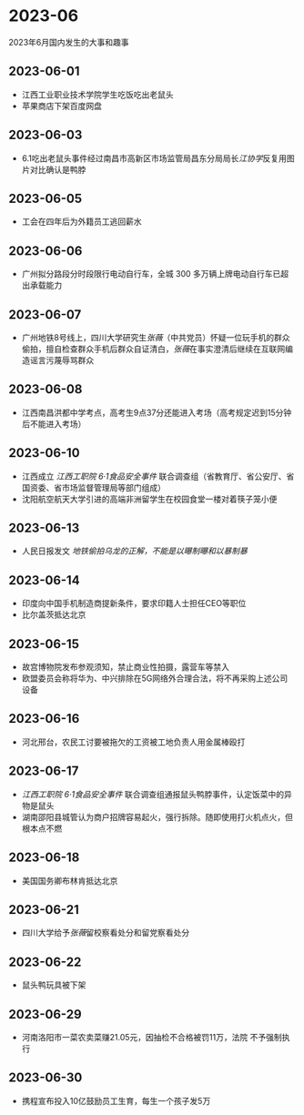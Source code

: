 # 2023-06
2023年6月国内发生的大事和趣事
## 2023-06-01
* 江西工业职业技术学院学生吃饭吃出老鼠头
* 苹果商店下架百度网盘
## 2023-06-03
* 6.1吃出老鼠头事件经过南昌市高新区市场监管局昌东分局局长*江协学*反复用图片对比确认是鸭脖
## 2023-06-05
* 工会在四年后为外籍员工逃回薪水
## 2023-06-06
* 广州拟分路段分时段限行电动自行车，全城 300 多万辆上牌电动自行车已超出承载能力
## 2023-06-07
* 广州地铁8号线上，四川大学研究生*张薇*（中共党员）怀疑一位玩手机的群众偷拍，擅自检查群众手机后群众自证清白，*张薇*在事实澄清后继续在互联网编造谣言污蔑辱骂群众
## 2023-06-08
* 江西南昌洪都中学考点，高考生9点37分还能进入考场（高考规定迟到15分钟后不能进入考场）
## 2023-06-10
* 江西成立 *江西工职院 6·1食品安全事件* 联合调查组（省教育厅、省公安厅、省国资委、省市场监督管理局等部门组成）
* 沈阳航空航天大学引进的高端非洲留学生在校园食堂一楼对着筷子笼小便
## 2023-06-13
* 人民日报发文 *地铁偷拍乌龙的正解，不能是以曝制曝和以暴制暴*
## 2023-06-14
* 印度向中国手机制造商提新条件，要求印籍人士担任CEO等职位
* 比尔盖茨抵达北京
## 2023-06-15
* 故宫博物院发布参观须知，禁止商业性拍摄，露营车等禁入
* 欧盟委员会称将华为、中兴排除在5G网络外合理合法，将不再采购上述公司设备
## 2023-06-16
* 河北邢台，农民工讨要被拖欠的工资被工地负责人用金属棒殴打
## 2023-06-17
* *江西工职院 6·1食品安全事件* 联合调查组通报鼠头鸭脖事件，认定饭菜中的异物是鼠头
* 湖南邵阳县城管认为商户招牌容易起火，强行拆除。随即使用打火机点火，但根本点不燃
## 2023-06-18
* 美国国务卿布林肯抵达北京
## 2023-06-21
* 四川大学给予*张薇*留校察看处分和留党察看处分
## 2023-06-22
* 鼠头鸭玩具被下架
## 2023-06-29
* 河南洛阳市一菜农卖菜赚21.05元，因抽检不合格被罚11万，法院 不予强制执行
## 2023-06-30
* 携程宣布投入10亿鼓励员工生育，每生一个孩子发5万